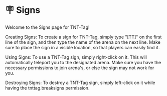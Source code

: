 # 🪧 Signs

Welcome to the Signs page for TNT-Tag!

Creating Signs: To create a sign for TNT-Tag, simply type "\[TT]" on the first line of the sign, and then type the name of the arena on the next line. Make sure to place the sign in a visible location, so that players can easily find it.

Using Signs: To use a TNT-Tag sign, simply right-click on it. This will automatically teleport you to the designated arena. Make sure you have the necessary permissions to join arena's, or else the sign may not work for you.

Destroying Signs: To destroy a TNT-Tag sign, simply left-click on it while having the tnttag.breaksigns permission.
